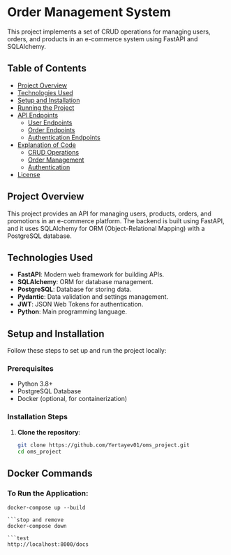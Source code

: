 # Order Management System

This project implements a set of CRUD operations for managing users, orders, and products in an e-commerce system using FastAPI and SQLAlchemy.

## Table of Contents
- [Project Overview](#project-overview)
- [Technologies Used](#technologies-used)
- [Setup and Installation](#setup-and-installation)
- [Running the Project](#running-the-project)
- [API Endpoints](#api-endpoints)
  - [User Endpoints](#user-endpoints)
  - [Order Endpoints](#order-endpoints)
  - [Authentication Endpoints](#authentication-endpoints)
- [Explanation of Code](#explanation-of-code)
  - [CRUD Operations](#crud-operations)
  - [Order Management](#order-management)
  - [Authentication](#authentication)
- [License](#license)

## Project Overview

This project provides an API for managing users, products, orders, and promotions in an e-commerce platform. The backend is built using FastAPI, and it uses SQLAlchemy for ORM (Object-Relational Mapping) with a PostgreSQL database.

## Technologies Used
- **FastAPI**: Modern web framework for building APIs.
- **SQLAlchemy**: ORM for database management.
- **PostgreSQL**: Database for storing data.
- **Pydantic**: Data validation and settings management.
- **JWT**: JSON Web Tokens for authentication.
- **Python**: Main programming language.

## Setup and Installation

Follow these steps to set up and run the project locally:

### Prerequisites
- Python 3.8+
- PostgreSQL Database
- Docker (optional, for containerization)

### Installation Steps

1. **Clone the repository**:
   ```bash
   git clone https://github.com/Yertayev01/oms_project.git
   cd oms_project

## Docker Commands

### To Run the Application:

```start
docker-compose up --build

```stop and remove
docker-compose down

```test
http://localhost:8000/docs



